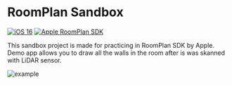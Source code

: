 # RoomPlan Sandbox

[![iOS 16](https://img.shields.io/badge/iOS-16-lightgrey)](https://developer.apple.com/ios) [![Apple RoomPlan SDK](https://img.shields.io/badge/Apple-RoomPlan-lightgrey)](https://developer.apple.com/augmented-reality/roomplan)

This sandbox project is made for practicing in RoomPlan SDK by Apple. Demo app allows you to draw all the walls in the room after is was skanned with LiDAR sensor.

![example](https://github.com/pressanykeyplease/RoomPlan-Sandbox/raw/main/RoomPlan-Sandbox/Resources/example.png)
